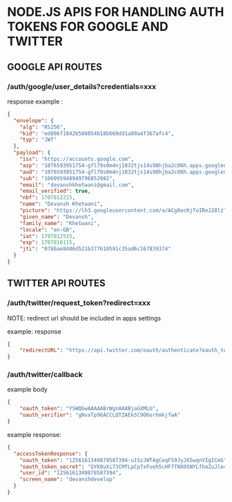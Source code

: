 # NODE.JS APIS FOR HANDLING AUTH TOKENS FOR GOOGLE AND TWITTER

## GOOGLE API ROUTES

### /auth/google/user_details?credentials=xxx

response example :

```json
{
  "envelope": {
    "alg": "RS256",
    "kid": "ed806f1842b588054b18b669dd1a09a4f367afc4",
    "typ": "JWT"
  },
  "payload": {
    "iss": "https://accounts.google.com",
    "azp": "1076593951754-gfl79s0m4nj1832tjs14s90hjba2c06h.apps.googleusercontent.com",
    "aud": "1076593951754-gfl79s0m4nj1832tjs14s90hjba2c06h.apps.googleusercontent.com",
    "sub": "106095948949796852082",
    "email": "devanshkhetwani@gmail.com",
    "email_verified": true,
    "nbf": 1707812215,
    "name": "Devansh Khetwani",
    "picture": "https://lh3.googleusercontent.com/a/ACg8ocKjToIReJ28lzTaZ0vT7XqibjqAnaxye3AW9Dwa81v4PyM=s96-c",
    "given_name": "Devansh",
    "family_name": "Khetwani",
    "locale": "en-GB",
    "iat": 1707812515,
    "exp": 1707816115,
    "jti": "0786ae8486d521b377610591c35ad6c167839374"
  }
}
```

## TWITTER API ROUTES

### /auth/twitter/request_token?redirect=xxx

NOTE: redirect url should be included in apps settings

example: response

```json
{
    "redirectURL": "https://api.twitter.com/oauth/authenticate?oauth_token=PDGDAwAAAAABrWgnAAABjaGgHVQ"
}
```



### /auth/twitter/callback

example body
```json
{
    "oauth_token": "YSWQGwAAAAABrWgnAAABjaGXMLU",
    "oauth_verifier": "gNvaTp96ACCLQTZAEkSC9O6orhmkjfwA"
}
```

example response:

```json
{
  "accessTokenResponse": {
    "oauth_token": "1256161349878587394-u1SzJWTAgCeqFS9JyJ65wqnVIgICmG",
    "oauth_token_secret": "GYK8uXi73CMfLpCp7xFueh5cHF7fNXOSNYLfhaZuJle4E",
    "user_id": "1256161349878587394",
    "screen_name": "devanshdevelop"
  }
}
```